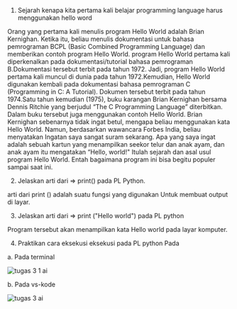 1. Sejarah kenapa kita pertama kali belajar programming language harus menggunakan hello word

Orang yang pertama kali menulis program Hello World adalah Brian Kernighan. Ketika itu, 
beliau menulis dokumentasi untuk bahasa pemrograman BCPL (Basic Combined Programming Language) dan memberikan contoh program Hello World.
program Hello World pertama kali diperkenalkan pada dokumentasi/tutorial bahasa pemrograman B.Dokumentasi tersebut terbit pada tahun 1972.
Jadi, program Hello World pertama kali muncul di dunia pada tahun 1972.Kemudian, Hello World digunakan kembali pada dokumentasi bahasa pemrograman C (Programming in C: A Tutorial).
Dokumen tersebut terbit pada tahun 1974.Satu tahun kemudian (1975), buku karangan Brian Kernighan bersama Dennis Ritchie yang berjudul “The C Programming Language” diterbitkan. 
Dalam buku tersebut juga menggunakan contoh Hello World. Brian Kernighan sebenarnya tidak ingat betul, mengapa beliau menggunakan kata Hello World. Namun, berdasarkan wawancara Forbes India, beliau menyatakan
Ingatan saya sangat suram sekarang. Apa yang saya ingat adalah sebuah kartun yang menampilkan seekor telur dan anak ayam, dan anak ayam itu mengatakan “Hello, world!"
Itulah sejarah dan asal usul program Hello World. Entah bagaimana program ini bisa begitu populer sampai saat ini.

2. Jelaskan arti dari => print() pada PL Python.

arti dari print () adalah suatu fungsi yang digunakan Untuk membuat output di layar. 

3. Jelaskan arti dari => print ("Hello world") pada PL python

Program tersebut akan menampilkan kata Hello world pada layar komputer. 

4. Praktikan cara eksekusi eksekusi pada PL python Pada 

a. Pada terminal 

![tugas 3   1 ai](https://user-images.githubusercontent.com/93025147/138892622-4b6f1593-33ef-4225-a251-12566a59f9c5.png)

b. Pada vs-kode

![tugas 3 ai](https://user-images.githubusercontent.com/93025147/138892735-43c129a9-5ac6-44ac-ba62-c7d72b472b9f.png)
